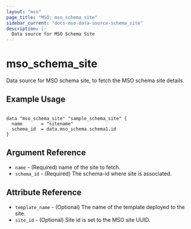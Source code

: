 ```yaml
---
layout: "mso"
page_title: "MSO: mso_schema_site"
sidebar_current: "docs-mso-data-source-schema_site"
description: |-
  Data source for MSO Schema Site
---
```


# mso_schema_site #

Data source for MSO schema site, to fetch the MSO schema site details.

## Example Usage ##

```hcl

data "mso_schema_site" "sample_schema_site" {
  name       = "sitename"
  schema_id  = data.mso_schema.schema1.id
}

```

## Argument Reference ##

* `name` - (Required) name of the site to fetch.
* `schema_id` - (Required) The schema-id where site is associated.

## Attribute Reference ##

* `template_name` - (Optional) The name of the template deployed to the site.
* `site_id` - (Optional) Site id is set to the MSO site UUID.
